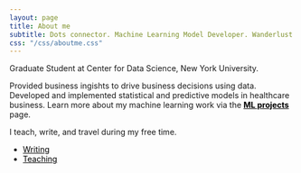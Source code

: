 ```yaml
---
layout: page
title: About me
subtitle: Dots connector. Machine Learning Model Developer. Wanderlust.
css: "/css/aboutme.css"
---
```


<div id="aboutme-section">

<p class="about-text">
<span class="fa fa-fa fa-institution about-icon"></span>
Graduate Student at Center for Data Science, New York University.
</p>

<p class="about-text">
  
<span class="fa fa-code about-icon"></span>
Provided business ingishts to drive business decisions using data. Developed and implemented statistical and predictive models in healthcare business. 
Learn more about my machine learning work via the <strong><a href="https://nhungle714.github.io/projects" target="_blank" style="color:black; text-decoration: underline;">ML projects</a></strong> page.
</p>

<p class="about-text">

<span class="fa fa-stack about-icon"></span>
I teach, write, and travel during my free time.
</p>
<ul> 
<li> <a href="https://nhungle714.github.io/writing" target="_blank" style="color:black; text-decoration: underline;">Writing</a></li>
<li> <a href="https://nhungle714.github.io/teaching" target="_blank" style="color:black; text-decoration: underline;">Teaching</a></li>
</ul>


<!-- <p class="about-text">
<span class="fa fa-globe about-icon"></span>
Hanoian. Dots connector. Wanderlust.
</p> -->


</div>
